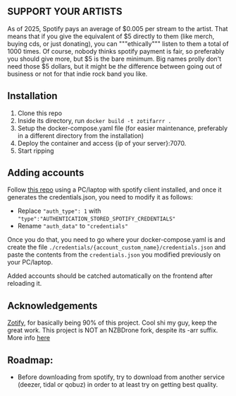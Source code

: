 ## SUPPORT YOUR ARTISTS

As of 2025, Spotify pays an average of $0.005 per stream to the artist. That means that if you give the equivalent of $5 directly to them (like merch, buying cds, or just donating), you can """ethically""" listen to them a total of 1000 times. Of course, nobody thinks spotify payment is fair, so preferably you should give more, but $5 is the bare minimum. Big names prolly don't need those $5 dollars, but it might be _the_ difference between going out of business or not for that indie rock band you like.

## Installation

1. Clone this repo
2. Inside its directory, run `docker build -t zotifarrr .`
3. Setup the docker-compose.yaml file (for easier maintenance, preferably in a different directory from the installation)
4. Deploy the container and access {ip of your server}:7070.
5. Start ripping

## Adding accounts

Follow [this repo](https://github.com/dspearson/librespot-auth?tab=readme-ov-file) using a PC/laptop with spotify client installed, and once it generates the credentials.json, you need to modify it as follows:

- Replace `"auth_type": 1` with `"type":"AUTHENTICATION_STORED_SPOTIFY_CREDENTIALS"`
- Rename `"auth_data"` to `"credentials"` 

Once you do that, you need to go where your docker-compose.yaml is and create the file `./credentials/{account_custom_name}/credentials.json` and paste the contents from the `credentials.json` you modified previously on your PC/laptop. 

Added accounts should be catched automatically on the frontend after reloading it.

## Acknowledgements

[Zotify](https://github.com/zotify-dev/zotify), for basically being 90% of this project. Cool shi my guy, keep the great work.
This project is NOT an NZBDrone fork, despite its -arr suffix. More info [here](https://www.reddit.com/r/radarr/comments/hbwnb2/a_list_of_all_companion_tools_and_software/)

## Roadmap:

* Before downloading from spotify, try to download from another service (deezer, tidal or qobuz) in order to at least try on getting best quality.
